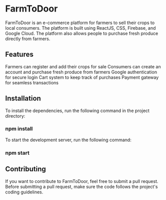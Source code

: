 # FarmToDoor
FarmToDoor is an e-commerce platform for farmers to sell their crops to local consumers. The platform is built using ReactJS, CSS, Firebase, and Google Cloud. The platform also allows people to purchase fresh produce directly from farmers.

## Features
Farmers can register and add their crops for sale
Consumers can create an account and purchase fresh produce from farmers
Google authentication for secure login
Cart system to keep track of purchases
Payment gateway for seamless transactions

## Installation
To install the dependencies, run the following command in the project directory:
### npm install
To start the development server, run the following command:
### npm start

## Contributing
If you want to contribute to FarmToDoor, feel free to submit a pull request. Before submitting a pull request, make sure the code follows the project's coding guidelines.
